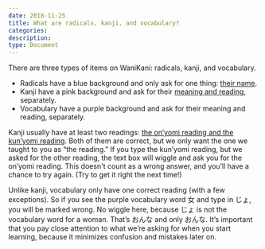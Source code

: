 ```yaml
---
date: 2018-11-25
title: What are radicals, kanji, and vocabulary?
categories:
description:
type: Document
---
```

There are three types of items on WaniKani: radicals, kanji, and vocabulary.

+ Radicals have a blue background and only ask for one thing: [their name](x).
+ Kanji have a pink background and ask for their [meaning and reading](x), separately.
+ Vocabulary have a purple background and ask for their meaning and reading, separately.

Kanji usually have at least two readings: [the on’yomi reading and the kun’yomi reading](x). Both of them are correct, but we only want the one we taught to you as “the reading.” If you type the kun’yomi reading, but we asked for the other reading, the text box will wiggle and ask you for the on’yomi reading. This doesn't count as a wrong answer, and you’ll have a chance to try again. (Try to get it right the next time!)

Unlike kanji, vocabulary only have one correct reading (with a few exceptions). So if you see the purple vocabulary word 女 and type in じょ, you will be marked wrong. No wiggle here, because じょ is not the vocabulary word for a woman. That’s おんな and only おんな. It’s important that you pay close attention to what we’re asking for when you start learning, because it minimizes confusion and mistakes later on.
